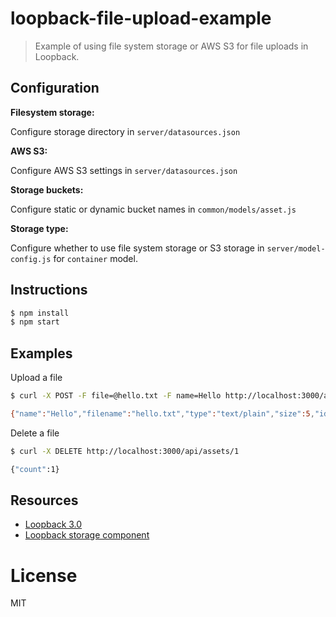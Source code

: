# loopback-file-upload-example

> Example of using file system storage or AWS S3 for file uploads in Loopback.

## Configuration

**Filesystem storage:**

Configure storage directory in `server/datasources.json`

**AWS S3:**

Configure AWS S3 settings in `server/datasources.json`

**Storage buckets:**

Configure static or dynamic bucket names in `common/models/asset.js`

**Storage type:**

Configure whether to use file system storage or S3 storage in `server/model-config.js` for `container` model.

## Instructions

```bash
$ npm install
$ npm start
```

## Examples

Upload a file

```bash
$ curl -X POST -F file=@hello.txt -F name=Hello http://localhost:3000/api/assets/upload

{"name":"Hello","filename":"hello.txt","type":"text/plain","size":5,"id":1}
```

Delete a file

```bash
$ curl -X DELETE http://localhost:3000/api/assets/1

{"count":1}
```

## Resources

- [Loopback 3.0](http://loopback.io/doc/en/lb3/)
- [Loopback storage component](https://loopback.io/doc/en/lb3/Storage-component.html)

# License

MIT